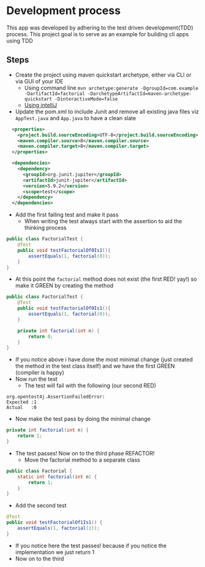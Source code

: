 # Development process

This app was developed by adhering to the test driven development(TDD) process.
This project goal is to serve as an example for building cli apps using TDD

## Steps

- Create the project using maven quickstart archetype, either via CLI or via GUI of your IDE
  - Using command line `mvn archetype:generate -DgroupId=com.example -DartifactId=factorial -DarchetypeArtifactId=maven-archetype-quickstart -DinteractiveMode=false`
  - [Using intelliJ](https://www.jetbrains.com/idea/guide/tutorials/working-with-maven/creating-a-project/) 
- Update the pom.xml to include Junit and remove all existing java files viz `AppTest.java` and `App.java` to have a clean slate
```xml
  <properties>
    <project.build.sourceEncoding>UTF-8</project.build.sourceEncoding>
    <maven.compiler.source>8</maven.compiler.source>
    <maven.compiler.target>8</maven.compiler.target>
  </properties>

  <dependencies>
    <dependency>
      <groupId>org.junit.jupiter</groupId>
      <artifactId>junit-jupiter</artifactId>
      <version>5.9.2</version>
      <scope>test</scope>
    </dependency>
  </dependencies>
```
- Add the first failing test and make it pass
  - When writing the test always start with the assertion to aid the thinking process
```java
public class FactorialTest {
    @Test
    public void testFactorialOf0Is1(){
        assertEquals(1, factorial(0));
    }
}
```
  - At this point the `factorial` method does not exist (the first RED! yay!) so make it GREEN by creating the method
```java
public class FactorialTest {
    @Test
    public void testFactorialOf0Is1(){
        assertEquals(1, factorial(0));
    }

    private int factorial(int n) {
        return 0;
    }
}
```
  - If you notice above i have done the most minimal change (just created the method in the test class itself) and we have the first GREEN (compiler is happy)
  - Now run the test
    - The test will fail with the following (our second RED)
```
org.opentest4j.AssertionFailedError: 
Expected :1
Actual   :0
```
  - Now make the test pass by doing the minimal change 
```java
private int factorial(int n) {
    return 1;
}
```
- The test passes! Now on to the third phase REFACTOR!
  - Move the factorial method to a separate class
```java
public class Factorial {
    static int factorial(int n) {
        return 1;
    }
}
```
- Add the second test
```java
@Test
public void testFactorialOf1Is1() {
    assertEquals(1, factorial(1));
}
```
 - If you notice here the test passes! because if you notice the implementation we just return 1
 - Now on to the third
